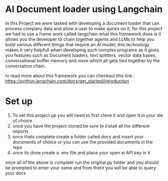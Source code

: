 # AI Document loader using Langchain

In this Project we were tasked with developing a document loader that can process company data and allow a user to make quries on it, for this project we had to use a frame work called langchain
what this framework does is it allows you the developer to chain together agents and LLMs to help you build various different things that require an AI model, this technology makes it very helpfull when
developing such complex programs as it gives you features such as Document loaders, text splitters, vector data bases, conversational buffer memory and more which all gets tied together by the conversation chain.

to read more about this framework you can checkout this link : https://python.langchain.com/docs/get_started/introduction

# Set up

1. To set this project up you will need to first clone it and open it in your ide of choice
2. once you have the project cloned be sure to install all the different imports
3. once thats complete create a folder called docs and insert your documents of choice or you can use the provided documents in the repo
4. once its done create a .env file and place your open ai API key in it

once all of the above is complete run the original.py folder and you should be prompted to enter your name  and from
there you will be able to query your docs
